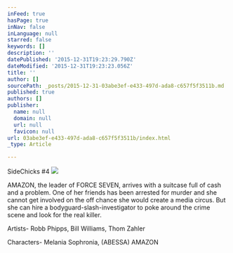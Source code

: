 ```yaml
---
inFeed: true
hasPage: true
inNav: false
inLanguage: null
starred: false
keywords: []
description: ''
datePublished: '2015-12-31T19:23:29.790Z'
dateModified: '2015-12-31T19:23:23.056Z'
title: ''
author: []
sourcePath: _posts/2015-12-31-03abe3ef-e433-497d-ada8-c657f5f3511b.md
published: true
authors: []
publisher:
  name: null
  domain: null
  url: null
  favicon: null
url: 03abe3ef-e433-497d-ada8-c657f5f3511b/index.html
_type: Article

---
```

SideChicks \#4
![](https://s3-us-west-2.amazonaws.com/the-grid-img/p/a516b07e55a2af482ff617765d9c71ef6f6663b2.png)

AMAZON, the leader of FORCE SEVEN, arrives with a suitcase full of cash and a problem. One of her friends has been arrested for murder and she cannot get involved on the off chance she would create a media circus. But she can hire a bodyguard-slash-investigator to poke around the crime scene and look for the real killer.

Artists- Robb Phipps, Bill Williams, Thom Zahler

Characters- Melania Sophronia, (ABESSA)
AMAZON